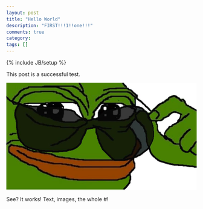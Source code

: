```yaml
---
layout: post
title: "Hello World"
description: "FIRST!!!1!!one!!!"
comments: true
category:
tags: []
---
```

{% include JB/setup %}

This post is a successful test.


![alt text](https://raw.githubusercontent.com/SilensAngelusNex/silensangelusnex.github.com/master/_images/pepe.jpg "Perhaps one of the least rare Pepes.")


See? It works! Text, images, the whole #!
